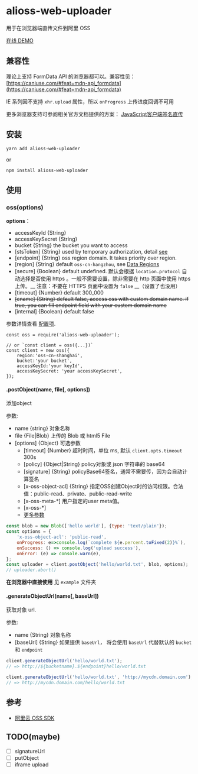 # alioss-web-uploader

用于在浏览器端直传文件到阿里 OSS

[在线 DEMO](https://unpkg.com/alioss-web-uploader/example/index.html)

## 兼容性

理论上支持 FormData API 的浏览器都可以。兼容性见： [https://caniuse.com/#feat=mdn-api_formdata](https://caniuse.com/#feat=mdn-api_formdata)

IE 系列因不支持 `xhr.upload` 属性，所以 `onProgress` 上传进度回调不可用

更多浏览器支持可参阅相关官方文档提供的方案： [JavaScript客户端签名直传](https://help.aliyun.com/document_detail/31925.html)

## 安装
```bash
yarn add alioss-web-uploader
```
or

```npm
npm install alioss-web-uploader
```

## 使用

### oss(options)
__options__：
* accessKeyId {String}
* accessKeySecret {String}
* bucket {String} the bucket you want to access
* [stsToken] {String} used by temporary authorization, detail [see](https://www.alibabacloud.com/help/doc-detail/32077.htm)
* [endpoint] {String} oss region domain. It takes priority over region.
* [region] {String} default `oss-cn-hangzhou`, see [Data Regions](https://github.com/ali-sdk/ali-oss#data-regions)
* [secure] {Boolean} default undefined. 默认会根据 `location.protocol` 自动选择是否使用 https 。一般不需要设置，除非需要在 http 页面中使用 https 上传。__ 注意：不要在 HTTPS 页面中设置为 `false` __（设置了也没用）
* [timeout] {Number} default 300_000
* ~~[cname] {String} default false, access oss with custom domain name. if true, you can fill endpoint field with your custom domain name~~
* [internal] {Boolean} default false
  
参数详情查看 [配置项](https://help.aliyun.com/document_detail/64095.html).

```
const oss = require('alioss-web-uploader');

// or `const client = oss({...})`
const client = new oss({
    region:'oss-cn-shanghai',
    bucket:'your bucket',
    accessKeyId:'your keyId',
    accessKeySecret: 'your accessKeySecret',
});
```

#### .postObject(name, file[, options])
添加object

参数:
* name {string} 对象名称
* file {File|Blob} 上传的 Blob 或 html5 File
* [options] {Object} 可选参数
  * [timeout] {Number} 超时时间，单位 ms, 默认 `client.opts.timeout` 300s
  * [policy] {Object|String} policy对象或 json 字符串的 base64
  * [signature] {String} policyBase64签名，通常不需要传，因为会自动计算签名
  * [x-oss-object-acl] {String} 指定OSS创建Object时的访问权限。合法值：public-read、private、public-read-write
  * [x-oss-meta-*] 用户指定的user meta值。
  * [x-oss-*] 
  * [更多参数](https://help.aliyun.com/document_detail/31988.html)

```js
const blob = new Blob(['hello world'], {type: 'text/plain'});
const options = {
    'x-oss-object-acl': 'public-read',
    onProgress: e=>console.log(`complete ${e.percent.toFixed(2)}%`),
    onSuccess: () => console.log('upload success'),
    onError: (e) => console.warn(e),
};
const uploader = client.postObject('hello/world.txt', blob, options);
// uploader.abort()
```

__在浏览器中直接使用__ 见 `example` 文件夹

#### .generateObjectUrl(name[, baseUrl])
获取对象 url.

参数:
* name {String} 对象名称
* [baseUrl] {String} 如果提供 `baseUrl`， 将会使用 `baseUrl` 代替默认的 `bucket` 和 `endpoint`

```js
client.generateObjectUrl('hello/world.txt');
// => http://${bucketname}.${endpoint}hello/world.txt

client.generateObjectUrl('hello/world.txt', 'http://mycdn.domain.com');
// => http://mycdn.domain.com/hello/world.txt
```

## 参考
* [阿里云 OSS SDK](https://github.com/ali-sdk/ali-oss)

## TODO(maybe)

- [ ] signatureUrl 
- [ ] putObject
- [ ] iframe upload
